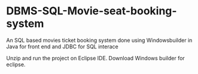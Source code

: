 # DBMS-SQL-Movie-seat-booking-system
An SQL based movies ticket booking system done using Windowsbuilder in Java for front end and JDBC for SQL interace

Unzip and run the project on Eclipse IDE. Download Windows builder for eclipse.
